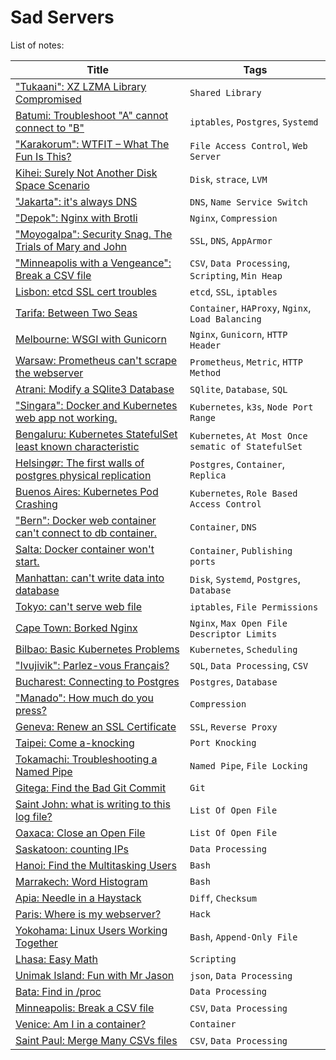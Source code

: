 # Sad Servers

List of notes:

| Title                                     | Tags                                      |
|-----------------------------------------------------|--------------------------------------------------|
| ["Tukaani": XZ LZMA Library Compromised](notes/xz_mzma_library_compromised.md) | `Shared Library`                 |
| [Batumi: Troubleshoot "A" cannot connect to "B"](notes/troubleshoot_A_cannot_connect_to_B.md) | `iptables`, `Postgres`, `Systemd`                |
| ["Karakorum": WTFIT – What The Fun Is This?](notes/wtfit.md) | `File Access Control`, `Web Server` |
| [Kihei: Surely Not Another Disk Space Scenario](notes/surely_not_another_disk_space_scenario.md) | `Disk`, `strace`, `LVM`                          |
| ["Jakarta": it's always DNS](notes/its_always_dns.md) | `DNS`, `Name Service Switch` |
| ["Depok": Nginx with Brotli](notes/nginx_with_brotli.md) | `Nginx`, `Compression`  | 
| ["Moyogalpa": Security Snag. The Trials of Mary and John](notes/security_snag.md) | `SSL`, `DNS`, `AppArmor` |
| ["Minneapolis with a Vengeance": Break a CSV file](notes/break_a_csv_file_2.md) | `CSV`, `Data Processing`, `Scripting`, `Min Heap`                      |
| [Lisbon: etcd SSL cert troubles](notes/etcd_ssl_cert_troubles.md) | `etcd`, `SSL`, `iptables`                        |
| [Tarifa: Between Two Seas](notes/between_two_seas.md) | `Container`, `HAProxy`, `Nginx`, `Load Balancing`|
| [Melbourne: WSGI with Gunicorn](notes/wsgi_with_gunicorn.md) | `Nginx`, `Gunicorn`, `HTTP Header`               |
| [Warsaw: Prometheus can't scrape the webserver](notes/prometheus_cant_scrape_the_webserver.md) | `Prometheus`, `Metric`, `HTTP Method`            |
| [Atrani: Modify a SQlite3 Database](notes/modify_a_sqlite3_db.md) | `SQlite`, `Database`, `SQL`                      |
| ["Singara": Docker and Kubernetes web app not working.](notes/docker_and_k8s_web_app_not_working.md) | `Kubernetes`, `k3s`, `Node Port Range` |
| [Bengaluru: Kubernetes StatefulSet least known characteristic](notes/k8s_statefulSet_least_known_character.md) | `Kubernetes`, `At Most Once sematic of StatefulSet`|
| [Helsingør: The first walls of postgres physical replication](notes/first_walls_of_postgres_physical_replication.md) | `Postgres`, `Container`, `Replica`               |
| [Buenos Aires: Kubernetes Pod Crashing](notes/k8s_pod_crashing.md) | `Kubernetes`, `Role Based Access Control`        |
| ["Bern": Docker web container can't connect to db container.](notes/docker_web_container_cant_connect_to_db_container.md) | `Container`, `DNS` |
| [Salta: Docker container won't start.](notes/docker_container_wont_start.md) | `Container`, `Publishing ports`                  |
| [Manhattan: can't write data into database](notes/cant_write_data_into_database.md) | `Disk`, `Systemd`, `Postgres`, `Database`        |
| [Tokyo: can't serve web file](notes/cant_serve_web_file.md) | `iptables`, `File Permissions`                   |
| [Cape Town: Borked Nginx](notes/borked_nginx.md) | `Nginx`, `Max Open File Descriptor Limits`       |
| [Bilbao: Basic Kubernetes Problems](notes/basic_k8s_problem.md) | `Kubernetes`, `Scheduling`                       |
| ["Ivujivik": Parlez-vous Français?](notes/fix_csv.md) | `SQL`, `Data Processing`, `CSV` |
| [Bucharest: Connecting to Postgres](notes/connecting_to_postgres.md) | `Postgres`, `Database`                           |
| ["Manado": How much do you press?](notes/how_much_do_you_press.md) | `Compression` |
| [Geneva: Renew an SSL Certificate](notes/renew_ssl_cert.md) | `SSL`, `Reverse Proxy`                           |
| [Taipei: Come a-knocking](notes/come_a_knock.md) | `Port Knocking`                                  |
| [Tokamachi: Troubleshooting a Named Pipe](notes/troubleshoot_a_named_pipe.md) | `Named Pipe`, `File Locking`                     |
| [Gitega: Find the Bad Git Commit](notes/find_bad_git_commit.md) | `Git`                                            |
| [Saint John: what is writing to this log file?](notes/what_is_writing_to_this_log_file.md) | `List Of Open File`                              |
| [Oaxaca: Close an Open File](notes/close_an_open_file.md) | `List Of Open File`                              |
| [Saskatoon: counting IPs](notes/counting_ips.md) | `Data Processing`                                |
| [Hanoi: Find the Multitasking Users](notes/find_the_multitasking_users.md) | `Bash`                                   |
| [Marrakech: Word Histogram](notes/word_histogram.md) | `Bash`                                   |
| [Apia: Needle in a Haystack](notes/needle_in_a_haystack.md) | `Diff`, `Checksum`                               |
| [Paris: Where is my webserver?](notes/where_is_my_web_server.md) | `Hack`                                           |
| [Yokohama: Linux Users Working Together](notes/linux_users_working_together.md) | `Bash`, `Append-Only File`                                   |
| [Lhasa: Easy Math](notes/easy_math.md) | `Scripting`                                      |
| [Unimak Island: Fun with Mr Jason](notes/fun_with_mr_jason.md) | `json`, `Data Processing`                        |
| [Bata: Find in /proc](notes/find_in_proc.md) | `Data Processing`                                |
| [Minneapolis: Break a CSV file](notes/break_a_csv_file.md) | `CSV`, `Data Processing`                         |
| [Venice: Am I in a container?](notes/am_i_in_a_container.md) | `Container`                              |
| [Saint Paul: Merge Many CSVs files](notes/merge_many_csv_files.md) | `CSV`, `Data Processing`                         |
